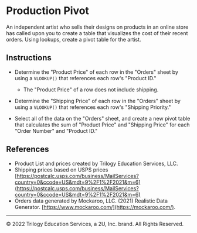# Production Pivot

An independent artist who sells their designs on products in an online store has called upon you to create a table that visualizes the cost of their recent orders. Using lookups, create a pivot table for the artist.

## Instructions

* Determine the "Product Price" of each row in the "Orders" sheet by using a `VLOOKUP()` that references each row's "Product ID."

  * The "Product Price" of a row does not include shipping.

* Determine the "Shipping Price" of each row in the "Orders" sheet by using a `VLOOKUP()` that references each row's "Shipping Priority."

* Select all of the data on the "Orders" sheet, and create a new pivot table that calculates the sum of "Product Price" and "Shipping Price" for each "Order Number" and "Product ID."

## References

  * Product List and prices created by Trilogy Education Services, LLC.
  * Shipping prices based on USPS prices [https://postcalc.usps.com/business/MailServices?country=0&ccode=US&mdt=9%2F1%2F2021&m=6](https://postcalc.usps.com/business/MailServices?country=0&ccode=US&mdt=9%2F1%2F2021&m=6)
  * Orders data generated by Mockaroo, LLC. (2021) Realistic Data Generator. [https://www.mockaroo.com/](https://mockaroo.com/).

---

© 2022 Trilogy Education Services, a 2U, Inc. brand. All Rights Reserved.

